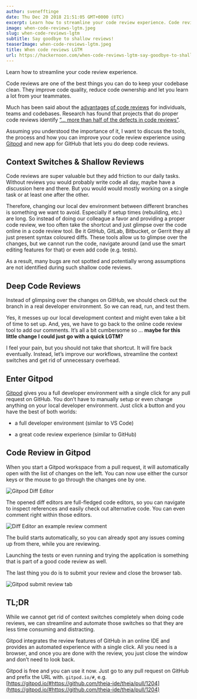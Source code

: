 ```yaml
---
author: svenefftinge
date: Thu Dec 20 2018 21:51:05 GMT+0000 (UTC)
excerpt: Learn how to streamline your code review experience. Code reviews are one of the best things you can do to keep your codebase clean. They
image: when-code-reviews-lgtm.jpeg
slug: when-code-reviews-lgtm
subtitle: Say goodbye to shallow reviews!
teaserImage: when-code-reviews-lgtm.jpeg
title: When code reviews LGTM
url: https://hackernoon.com/when-code-reviews-lgtm-say-goodbye-to-shallow-reviews-a4e01b84ddef
---
```


<script context="module">
  export const prerender = true;
</script>

Learn how to streamline your code review experience.

Code reviews are one of the best things you can do to keep your codebase clean. They improve code quality, reduce code ownership and let you learn a lot from your teammates.

Much has been said about the [advantages](https://blog.codinghorror.com/code-reviews-just-do-it/) [of code reviews](https://www.quora.com/Why-is-code-review-so-important-in-the-software-industry) for individuals, teams and codebases. Research has found that projects that do proper code reviews identify <a class="no-nowrap" href="https://web.archive.org/web/20151009203148/http://ieeexplore.ieee.org/xpl/login.jsp?reload=true&amp;tp=&amp;arnumber=4815279">“… more than half of the defects in code reviews”</a>.

Assuming you understood the importance of it, I want to discuss the tools, the process and how you can improve your code review experience using [Gitpod](/) and new app for GitHub that lets you do deep code reviews.

## Context Switches & Shallow Reviews

Code reviews are super valuable but they add friction to our daily tasks. Without reviews you would probably write code all day, maybe have a discussion here and there. But you would would mostly working on a single task or at least one after the other.

Therefore, changing our local dev environment between different branches is something we want to avoid. Especially if setup times (rebuilding, etc.) are long. So instead of doing our colleague a favor and providing a proper code review, we too often take the shortcut and just glimpse over the code online in a code review tool. Be it GitHub, GitLab, Bitbucket, or Gerrit they all just present syntax coloured diffs. These tools allow us to glimpse over the changes, but we cannot run the code, navigate around (and use the smart editing features for that) or even add code (e.g. tests).

As a result, many bugs are not spotted and potentially wrong assumptions are not identified during such shallow code reviews.

## Deep Code Reviews

Instead of glimpsing over the changes on GitHub, we should check out the branch in a real developer environment. So we can read, run, and test them.

Yes, it messes up our local development context and might even take a bit of time to set up. And, yes, we have to go back to the online code review tool to add our comments. It’s all a bit cumbersome so … **maybe for this little change I could just go with a quick LGTM?**

I feel your pain, but you should not take that shortcut. It will fire back eventually. Instead, let’s improve our workflows, streamline the context switches and get rid of unnecessary overhead.

## Enter Gitpod

[Gitpod](/) gives you a full developer environment with a single click for any pull request on GitHub. You don’t have to manually setup or even change anything on your local developer environment. Just click a button and you have the best of both worlds:

- a full developer environment (similar to VS Code)

- a great code review experience (similar to GitHub)

## Code Review in Gitpod

When you start a Gitpod workspace from a pull request, it will automatically open with the list of changes on the left. You can now use either the cursor keys or the mouse to go through the changes one by one.

![Gitpod Diff Editor](https://cdn-images-1.medium.com/max/2880/1*JXfHOvLeHj-RyczGleIpZg.gif)

The opened diff editors are full-fledged code editors, so you can navigate to inspect references and easily check out alternative code. You can even comment right within those editors.

![Diff Editor an example review comment](https://cdn-images-1.medium.com/max/6200/1*qGnEh6LFqkiChDY9-UXk8w.webp)

The build starts automatically, so you can already spot any issues coming up from there, while you are reviewing.

Launching the tests or even running and trying the application is something that is part of a good code review as well.

The last thing you do is to submit your review and close the browser tab.

![Gitpod submit review tab](https://cdn-images-1.medium.com/max/6200/1*eu_d_3DJvBOhC9rMDwjb1w.webp)

## TL;DR

While we cannot get rid of context switches completely when doing code reviews, we can streamline and automate those switches so that they are less time consuming and distracting.

Gitpod integrates the review features of GitHub in an online IDE and provides an automated experience with a single click. All you need is a browser, and once you are done with the review, you just close the window and don’t need to look back.

Gitpod is free and you can use it now. Just go to any pull request on GitHub and prefix the URL with. `gitpod.io/#`, e.g.
[https://gitpod.io/#https://github.com/theia-ide/theia/pull/1204](https://gitpod.io/#https://github.com/theia-ide/theia/pull/1204)
